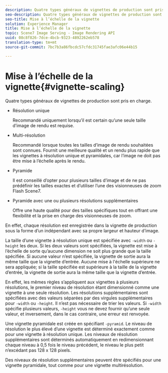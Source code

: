 ```yaml
---
description: Quatre types généraux de vignettes de production sont pris en charge.
seo-description: Quatre types généraux de vignettes de production sont pris en charge.
seo-title: Mise à l’échelle de la vignette
solution: Experience Manager
title: Mise à l’échelle de la vignette
topic: Scene7 Image Serving - Image Rendering API
uuid: 08c8f826-7dce-4bcb-9323-4892262eb578
translation-type: tm+mt
source-git-commit: 7bc7b3a86fbcdc57cfdc31745fae3afc06e44b15

---
```



# Mise à l’échelle de la vignette{#vignette-scaling}

Quatre types généraux de vignettes de production sont pris en charge.

* Résolution unique

   Recommandé uniquement lorsqu’il est certain qu’une seule taille d’image de rendu est requise.
* Multi-résolution

   Recommandé lorsque toutes les tailles d’image de rendu souhaitées sont connues. Fournit une meilleure qualité et un rendu plus rapide que les vignettes à résolution unique et pyramidales, car l’image ne doit pas être mise à l’échelle après le rendu.
* Pyramide

   Il est conseillé d’opter pour plusieurs tailles d’image et de ne pas prédéfinir les tailles exactes et d’utiliser l’une des visionneuses de zoom Flash Scene7.
* Pyramide avec une ou plusieurs résolutions supplémentaires

   Offre une haute qualité pour des tailles spécifiques tout en offrant une flexibilité et la prise en charge des visionneuses de zoom.

En effet, chaque résolution est enregistrée dans la vignette de production sous la forme d’un indépendant avec sa propre largeur et hauteur d’image.

La taille  d’une vignette à résolution unique est spécifiée avec `-width` ou `-height` les deux. Si les deux valeurs sont spécifiées, la vignette est mise à l’échelle de sorte qu’aucune dimension ne soit plus grande que la taille spécifiée. Si aucune valeur n’est spécifiée, la vignette de sortie aura la même taille que la vignette d’entrée. Aucune mise à l&#39;échelle supérieure ne sera appliquée; si la taille spécifiée est supérieure à la taille de la vignette d’entrée, la vignette de sortie aura la même taille que la vignette d’entrée.

En effet, les mêmes règles s’appliquent aux vignettes à plusieurs résolutions, le premier niveau de résolution étant dimensionné comme une vignette à une seule résolution. Les résolutions supplémentaires sont spécifiées avec des valeurs séparées par des virgules supplémentaires pour `-width` ou `-height`. Il n’est pas nécessaire de trier les valeurs. Si `-width` spécifie plusieurs valeurs, `-height` vous ne devez fournir qu’une seule valeur, et inversement, dans le cas contraire, une erreur est renvoyée.

Une vignette pyramidale est créée en spécifiant `-pyramid`. Le niveau de résolution le plus élevé d’une vignette est déterminé exactement comme pour une vignette à résolution unique. Les niveaux de résolution supplémentaires sont déterminés automatiquement en redimensionnant chaque niveau à 0,5 fois le niveau précédent, le niveau le plus petit n’excédant pas 128 x 128 pixels.

Des niveaux de résolution supplémentaires peuvent être spécifiés pour une vignette pyramidale, tout comme pour une vignette multirésolution.

